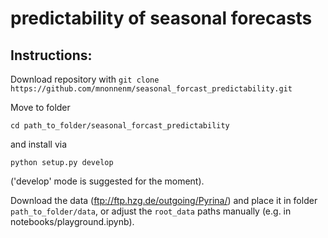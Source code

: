 # predictability of seasonal forecasts

## Instructions: 

Download repository with `git clone https://github.com/mnonnenm/seasonal_forcast_predictability.git`

Move to folder 
```
cd path_to_folder/seasonal_forcast_predictability
``` 
and install via 
```
python setup.py develop
```
('develop' mode is suggested for the moment).

Download the data (ftp://ftp.hzg.de/outgoing/Pyrina/) and place it in folder `path_to_folder/data`, or adjust the `root_data`  paths manually (e.g. in notebooks/playground.ipynb). 
